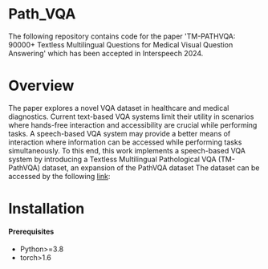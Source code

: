 # Path_VQA
The following repository contains code for the paper 'TM-PATHVQA: 90000+ Textless Multilingual Questions for Medical Visual
Question Answering' which has been accepted in Interspeech 2024.
# Overview
The paper explores a novel VQA dataset in healthcare and medical diagnostics. Current text-based VQA systems limit their utility in scenarios where hands-free interaction and accessibility are crucial while performing tasks. A speech-based VQA system may provide a better means of interaction where information can be accessed while performing tasks simultaneously. To this end, this work implements a speech-based VQA system by introducing a Textless Multilingual Pathological VQA (TM-PathVQA) dataset, an expansion of the PathVQA dataset
The dataset can be accessed by the following [link](https://zenodo.org/records/10974246?token=eyJhbGciOiJIUzUxMiJ9.eyJpZCI6IjAxNGIyMjQ1LTk4NWYtNDFlYS04MGU1LTBmZmRjNzg4ZTYyYSIsImRhdGEiOnt9LCJyYW5kb20iOiI3OWRkYjA1MGVmYzcwNTI4YTMzZWViNDcxZjA2YzY4ZSJ9.iJwlSoVzXmshrnnr4s20dC-dcgJJDuNnDY8rk1HxLBwicoua3Ri-OsJosga9LFxRHzaEvrWAlbmcxJFfeygohQ
):<br/>
# Installation

#### Prerequisites
* Python>=3.8
* torch>1.6
